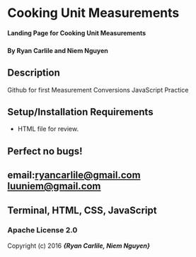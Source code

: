 
# Cooking Unit Measurements

#### Landing Page for Cooking Unit Measurements
###
#### By Ryan Carlile and Niem Nguyen

## Description

Github for first Measurement Conversions JavaScript Practice
## Setup/Installation Requirements

* HTML file for review.


## Perfect no bugs!



## email:ryancarlile@gmail.com luuniem@gmail.com


## Terminal, HTML, CSS, JavaScript


### Apache License 2.0


Copyright (c) 2016 **_{Ryan Carlile, Niem Nguyen}_**
